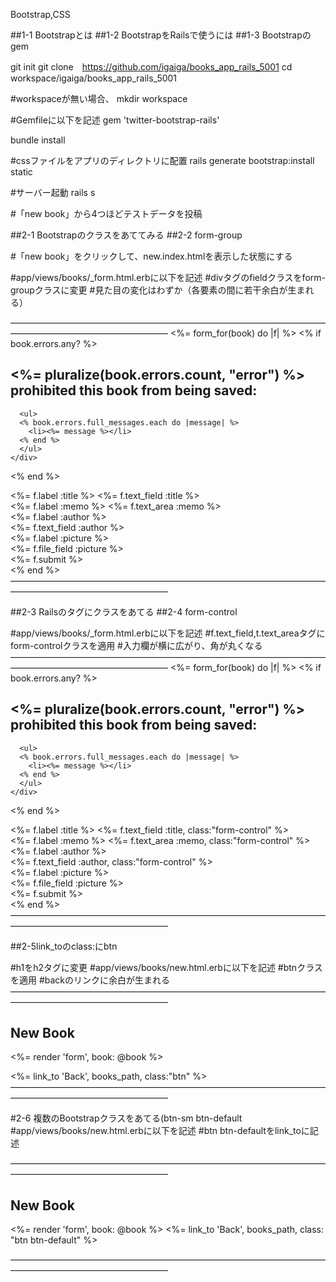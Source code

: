 Bootstrap,CSS


##1-1 Bootstrapとは
##1-2 BootstrapをRailsで使うには
##1-3 Bootstrapのgem

git init
git clone　https://github.com/igaiga/books_app_rails_5001
cd workspace/igaiga/books_app_rails_5001

#workspaceが無い場合、
mkdir workspace

#Gemfileに以下を記述
gem 'twitter-bootstrap-rails'

bundle install

#cssファイルをアプリのディレクトリに配置
rails generate bootstrap:install static

#サーバー起動
rails s

#「new book」から4つほどテストデータを投稿

##2-1 Bootstrapのクラスをあててみる
##2-2 form-group

#「new book」をクリックして、new.index.htmlを表示した状態にする

#app/views/books/_form.html.erbに以下を記述
#divタグのfieldクラスをform-groupクラスに変更
#見た目の変化はわずか（各要素の間に若干余白が生まれる）

——————————————————————————————————————————————————————
<%= form_for(book) do |f| %>
  <% if book.errors.any? %>
    <div id="error_explanation">
      <h2><%= pluralize(book.errors.count, "error") %> prohibited this book from being saved:</h2>

      <ul>
      <% book.errors.full_messages.each do |message| %>
        <li><%= message %></li>
      <% end %>
      </ul>
    </div>
  <% end %>

  <div class="form-group">
    <%= f.label :title %>
    <%= f.text_field :title %>
  </div>

  <div class="form-group">
    <%= f.label :memo %>
    <%= f.text_area :memo %>
  </div>

  <div class="form-group">
    <%= f.label :author %><br>
    <%= f.text_field :author %>
  </div>

  <div class="form-group">
    <%= f.label :picture %><br>
    <%= f.file_field :picture %>
  </div>

  <div class="actions">
    <%= f.submit %>
  </div>
<% end %>
——————————————————————————————————————————————————————


##2-3 Railsのタグにクラスをあてる
##2-4 form-control

#app/views/books/_form.html.erbに以下を記述
#f.text_field,t.text_areaタグにform-controlクラスを適用
#入力欄が横に広がり、角が丸くなる
——————————————————————————————————————————————————————
<%= form_for(book) do |f| %>
  <% if book.errors.any? %>
    <div id="error_explanation">
      <h2><%= pluralize(book.errors.count, "error") %> prohibited this book from being saved:</h2>

      <ul>
      <% book.errors.full_messages.each do |message| %>
        <li><%= message %></li>
      <% end %>
      </ul>
    </div>
  <% end %>

  <div class="form-group">
    <%= f.label :title %>
    <%= f.text_field :title, class:"form-control"  %>
  </div>

  <div class="form-group">
    <%= f.label :memo %>
    <%= f.text_area :memo, class:"form-control"  %>
  </div>

  <div class="form-group">
    <%= f.label :author %><br>
    <%= f.text_field :author, class:"form-control"  %>
  </div>

  <div class="form-group">
    <%= f.label :picture %><br>
    <%= f.file_field :picture %>
  </div>

  <div class="actions">
    <%= f.submit %>
  </div>
<% end %>
——————————————————————————————————————————————————————


##2-5link_toのclass:にbtn

#h1をh2タグに変更
#app/views/books/new.html.erbに以下を記述
#btnクラスを適用
#backのリンクに余白が生まれる
——————————————————————————————————————————————————————
<h2>New Book</h2>

<%= render 'form', book: @book %>

<%= link_to 'Back', books_path, class:"btn" %>
——————————————————————————————————————————————————————


#2-6 複数のBootstrapクラスをあてる(btn-sm btn-default
#app/views/books/new.html.erbに以下を記述
#btn btn-defaultをlink_toに記述

——————————————————————————————————————————————————————
<h2>New Book</h2>
<%= render 'form', book: @book %>
<%= link_to 'Back', books_path, class: "btn btn-default" %>

——————————————————————————————————————————————————————

